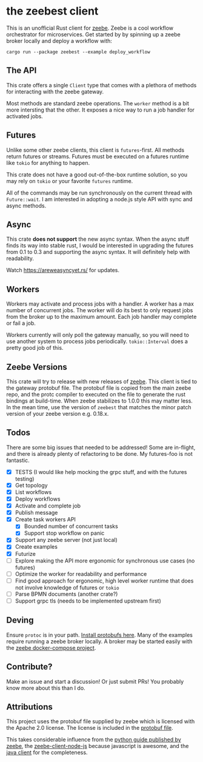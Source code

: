 # the zeebest client

This is an unofficial Rust client for [zeebe][zeebe]. Zeebe is a cool workflow orchestrator for microservices. 
Get started by by spinning up a zeebe broker locally and deploy a workflow with: 

`cargo run --package zeebest --example deploy_workflow`

## The API

This crate offers a single `Client` type that comes with a plethora of methods for interacting with the zeebe gateway.

Most methods are standard zeebe operations. The `worker` method is a bit more intersting that the other. It exposes a nice way
to run a job handler for activated jobs.

## Futures

Unlike some other zeebe clients, this client is `futures`-first. All methods return futures or streams. 
Futures must be executed on a futures runtime like `tokio` for anything to happen. 

This crate does not have a good out-of-the-box runtime solution, so you may rely on `tokio` or your favorite `futures` runtime. 

All of the commands may be run synchronously on the current thread with `Future::wait`. I am interested in adopting
a node.js style API with sync and async methods. 

## Async

This crate **does not support** the new async syntax. When the async stuff finds its way into stable rust, I would be 
interested in upgrading the futures from 0.1 to 0.3 and supporting the async syntax. It will definitely help with readability. 

Watch https://areweasyncyet.rs/ for updates.
 
## Workers

Workers may activate and process jobs with a handler. A worker has a max number of concurrent jobs. The worker will do 
its best to only request jobs from the broker up to the maximum amount. Each job handler may complete or fail a job.

Workers currently will only poll the gateway manually, so you will need to use another system to process jobs periodically. 
`tokio::Interval` does a pretty good job of this.

## Zeebe Versions

This crate will try to release with new releases of [zeebe][zeebe]. This client is tied to the gateway protobuf file. The
protobuf file is copied from the main zeebe repo, and the protc compiler to executed on the file to generate the rust 
bindings at build-time. When zeebe stabilizes to 1.0.0 this may matter less. In the mean time, use the version of `zeebest`
that matches the minor patch version of your zeebe version e.g. 0.18.x. 

## Todos

There are some big issues that needed to be addressed! Some are in-flight, and there is already plenty of refactoring 
to be done. My futures-foo is not fantastic.

- [x] TESTS (I would like help mocking the grpc stuff, and with the futures testing)
- [x] Get topology
- [x] List workflows
- [x] Deploy workflows
- [x] Activate and complete job
- [x] Publish message
- [x] Create task workers API
  - [x] Bounded number of concurrent tasks
  - [x] Support stop workflow on panic
- [x] Support any zeebe server (not just local)
- [x] Create examples
- [x] Futurize
- [ ] Explore making the API more ergonomic for synchronous use cases (no futures)
- [ ] Optimize the worker for readability and performance
- [ ] Find good approach for ergonomic, high level worker runtime that does not involve knowledge of futures or `tokio`
- [ ] Parse BPMN documents (another crate?)
- [ ] Support grpc tls (needs to be implemented upstream first)

## Deving

Ensure `protoc` is in your path. [Install protobufs here][protobuf]. Many of the examples require running a
zeebe broker locally. A broker may be started easily with the [zeebe docker-compose project][docker_compose].


## Contribute?

Make an issue and start a discussion! Or just submit PRs! You probably know more about this than I do.

## Attributions

This project uses the protobuf file supplied by zeebe which is licensed with the Apache 2.0 license.
The license is included in the [protobuf file][zeebe_proto].

This takes considerable influence from the [python guide published by zeebe][grpc_python], the 
[zeebe-client-node-js][zeebe_client_node_js] because javascript is awesome, and the [java client][java_client] for 
the completeness. 

[zeebe]: https://zeebe.io/
[protobuf]: https://github.com/protocolbuffers/protobuf/releases
[grpc_python]: https://zeebe.io/blog/2018/11/grpc-generating-a-zeebe-python-client/
[zeebe_client_node_js]: https://github.com/CreditSenseAU/zeebe-client-node-js
[zeebe_proto]: proto/gateway.proto
[docker_compose]: https://github.com/zeebe-io/zeebe-docker-compose
[java_client]: https://github.com/zeebe-io/zeebe/tree/develop/clients/java/src/main/java/io/zeebe/client
